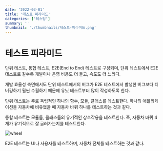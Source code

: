 ```yaml
---
date: '2022-03-01'
title: '테스트 피라미드'
categories: ['테스팅']
summary: ''
thumbnail: './thumbnails/테스트-피라미드.png'
---
```


# 테스트 피라미드

단위 테스트, 통합 테스트, E2E(End to End) 테스트로 구성되며, 단위 테스트에서 E2E 테스트로 갈수록 개발이나 운영 비용도 더 들고, 속도도 더 느리다.

개발 효율성 측면에서도 단위 테스트에서의 버그가 E2E 테스트에서 발생한 버그보다 디버깅하기 훨씬 수월하기 때문에 유닛 테스트부터 많이 작성하도록 한다.

단위 테스트는 주로 독립적인 하나의 함수, 모듈, 클래스를 테스트한다.
하나의 애플리케이션을 자동차에 비유했을 때 자동차 바퀴 하나를 테스트하는 것과 같다.

통합 테스트는 모듈들, 클래스들의 유기적인 상호작용을 테스트한다.
즉, 자동차 바퀴 4개가 유기적으로 잘 굴러가는지를 테스트한다.

![wheel](https://media4.giphy.com/media/FVAvmLbptzZpC/giphy.gif?cid=ecf05e47rgyw53ry9wa3wgydjrzt0p0pzfcfaev3o054l3h3&rid=giphy.gif&ct=g)

E2E 테스트는 UI나 사용자를 테스트하며, 자동차 전체를 테스트하는 것과 같다.
